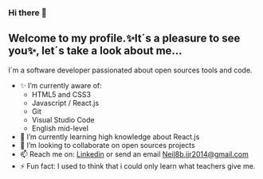 ### Hi there 👋


## Welcome to my profile.✨It´s a pleasure to see you✨, let´s take a look about me...

I´m a software developer passionated about open sources tools and code.

- ✨ I’m currently aware of: 
  - HTML5 and CSS3
  - Javascript / React.js
  - Git
  - Visual Studio Code
  - English mid-level
- 🌱 I’m currently learning high knowledge about React.js
- 👯 I’m looking to collaborate on open sources projects
- 📫 Reach me on: [Linkedin](https://www.linkedin.com/in/neil-alvarez-garcia-655639212/) or send an email Neil8b.jjr2014@gmail.com
- ⚡ Fun fact: I used to think that i could only learn what teachers give me.

